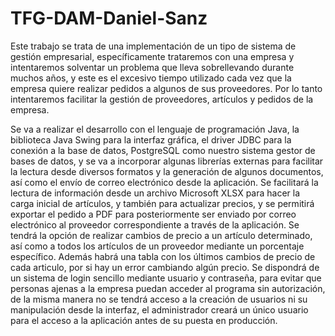# TFG-DAM-Daniel-Sanz
Este trabajo se trata de una implementación de un tipo de sistema de gestión empresarial, específicamente trataremos con una empresa y intentaremos solventar un problema que lleva sobrellevando durante muchos años, y este es el excesivo tiempo utilizado cada vez que la empresa quiere realizar pedidos a algunos de sus proveedores. Por lo tanto intentaremos facilitar la gestión de proveedores, artículos y pedidos de la empresa. 

Se va a realizar el desarrollo con el lenguaje de programación Java, la biblioteca Java Swing para la interfaz gráfica, el driver JDBC para la conexión a la base de datos, PostgreSQL como nuestro sistema gestor de bases de datos, y se va a incorporar algunas librerías externas para facilitar la lectura desde diversos formatos y la generación de algunos documentos, así como el envío de correo electrónico desde la aplicación. Se facilitará la lectura de información desde un archivo Microsoft XLSX para hacer la carga inicial de artículos, y también para actualizar precios, y se permitirá exportar el pedido a PDF para posteriormente ser enviado por correo electrónico al proveedor correspondiente a través de la aplicación. Se tendrá la opción de realizar cambios de precio a un artículo determinado, así como a todos los artículos de un proveedor mediante un porcentaje específico. Además habrá una tabla con los últimos cambios de precio de cada articulo, por si hay un error cambiando algún precio. Se dispondrá de un sistema de login sencillo mediante usuario y contraseña, para evitar que personas ajenas a la empresa puedan acceder al programa sin autorización, de la misma manera no se tendrá acceso a la creación de usuarios ni su manipulación desde la interfaz, el administrador creará un único usuario para el acceso a la aplicación antes de su puesta en producción.
